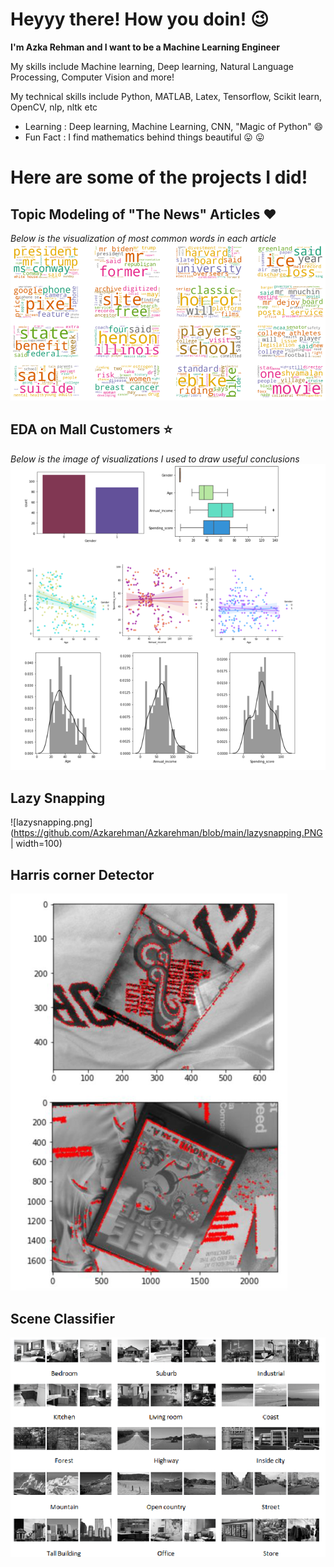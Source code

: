 # Heyyy there! How you doin! :wink:
**I'm Azka Rehman and I want to be a Machine Learning Engineer**


My skills include Machine learning, Deep learning, Natural Language Processing, Computer Vision and more!


My technical skills include Python, MATLAB, Latex, Tensorflow, Scikit learn, OpenCV, nlp, nltk etc


- Learning : Deep learning, Machine Learning, CNN, "Magic of Python" :smile:
- Fun Fact : I find mathematics behind things beautiful :stuck_out_tongue: :stuck_out_tongue:


# Here are some of the projects I did!

## Topic Modeling of "The News" Articles :heart:

*Below is the visualization of most common words in each article*
![wordcloud.png](https://github.com/Azkarehman/Azkarehman/blob/main/wordcloud.png)

## EDA on Mall Customers :star:

*Below is the image of visualizations I used to draw useful conclusions*
![Visualization.PNG](https://github.com/Azkarehman/Azkarehman/blob/main/Visualization.PNG)

## Lazy Snapping

![lazysnapping.png](https://github.com/Azkarehman/Azkarehman/blob/main/lazysnapping.PNG | width=100)

## Harris corner Detector

![Harriscorner.png](https://github.com/Azkarehman/Azkarehman/blob/main/Harriscorner.PNG)

## Scene Classifier

![Harriscorner.png](https://github.com/Azkarehman/Azkarehman/blob/main/scene%20classification.png)
